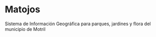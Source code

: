 Matojos
=======

Sistema de Información Geográfica para parques, jardines y flora del municipio de Motril
